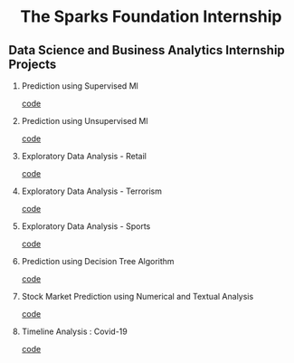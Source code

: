 <h1 align=center>The Sparks Foundation Internship</h1>


<h2> Data Science and Business Analytics Internship Projects </h2>

<ol>
  <li> Prediction using Supervised Ml </li>
  <p><a href="https://github.com/charvijain12/TSF-GRIP-DataScience-BusinessAnalytics/tree/main/Task%201%20-%20Prediction%20Using%20Supervised%20ML">code</a></p>
  
  <li> Prediction using Unsupervised Ml </li>
  <p><a href="https://github.com/charvijain12/TSF-GRIP-DataScience-BusinessAnalytics/tree/main/Task%202%20-%20Prediction%20Using%20Unsupervised%20ML">code</a></p>
  
  <li> Exploratory Data Analysis - Retail </li>
  <p><a href="https://github.com/charvijain12/TSF-GRIP-DataScience-BusinessAnalytics/tree/main/Task%203%20-%20Exploratory%20Data%20Analysis%20-%20Retail">code</a></p>
  
  <li> Exploratory Data Analysis - Terrorism </li>
  <p><a href="https://github.com/charvijain12/TSF-GRIP-DataScience-BusinessAnalytics/tree/main/Task%204%20-%20Exploratory%20Data%20Analysis%20-%20Terrorism">code</a></p>
  
  <li> Exploratory Data Analysis - Sports </li>
  <p><a href="https://github.com/charvijain12/TSF-GRIP-DataScience-BusinessAnalytics/tree/main/Task%205%20-%20Exploratory%20Data%20Analysis%20-%20Sports">code</a></p>
  
  <li> Prediction using Decision Tree Algorithm </li>
  <p><a href="">code</a></p>
  
  <li> Stock Market Prediction using Numerical and Textual Analysis </li>
  <p><a href="">code</a></p>
  
  <li> Timeline Analysis : Covid-19 </li>
  <p><a href="">code</a></p>
  
  </ol>
